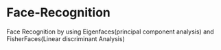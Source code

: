 # Face-Recognition
 Face Recognition by using Eigenfaces(principal component analysis) and FisherFaces(Linear discriminant Analysis)
